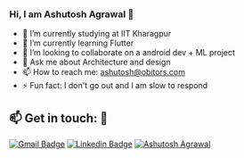 ### Hi, I am Ashutosh Agrawal 👋


- 🔭 I’m currently studying at IIT Kharagpur                              
- 🌱 I’m currently learning Flutter
- 👯 I’m looking to collaborate on a android dev + ML project
- 💬 Ask me about Architecture and design
- 📫 How to reach me: ashutosh@obitors.com
- ⚡ Fun fact: I don't go out and I am slow to respond

## :mailbox: Get in touch: 💬
[![Gmail Badge](https://img.shields.io/badge/-ashutosh@obitors.com-c14438?style=flat-square&logo=Gmail&logoColor=white)](mailto:ashutosh@obitors.com) [![Linkedin Badge](https://img.shields.io/badge/-vimalverma558-blue?style=flat-square&logo=Linkedin&logoColor=white)](https://www.linkedin.com/in/obitors/) [![Ashutosh Agrawal](https://img.shields.io/badge/Website-Ashutosh-Agrawal)](https://ashutoshagrawal.in) 
